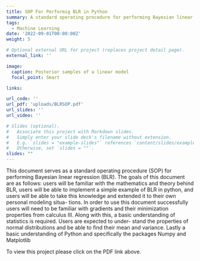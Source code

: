 ```yaml
---
title: SOP For Performig BLR in Python
summary: A standard operating procedure for performing Bayesian linear regresssion, in python, from scratch. 
tags:
  - Machine Learning
date: '2022-09-01T00:00:00Z'
weight: 5

# Optional external URL for project (replaces project detail page).
external_link: ''

image:
  caption: Posterior samples of a linear model
  focal_point: Smart

links:

url_code: ''
url_pdf: 'uploads/BLRSOP.pdf'
url_slides: ''
url_video: ''

# Slides (optional).
#   Associate this project with Markdown slides.
#   Simply enter your slide deck's filename without extension.
#   E.g. `slides = "example-slides"` references `content/slides/example-slides.md`.
#   Otherwise, set `slides = ""`.
slides: ""
---
```


This document serves as a standard operating procedure (SOP) for performing
Bayesian linear regression (BLR). The goals of this document are as follows:
users will be familiar with the mathematics and theory behind BLR, users will
be able to implement a simple example of BLR in python, and users will be able
to take this knowledge and extended it to their own personal modeling situa-
tions. In order to use this document successfully users will need to be familiar
with gradients and their minimization properties from calculus III. Along with
this, a basic understanding of statistics is required. Users are expected to under-
stand the properties of normal distributions and be able to find their mean and
variance. Lastly a basic understanding of Python and specifically the packages
Numpy and Matplotlib

To view this project please click on the PDF link above. 

